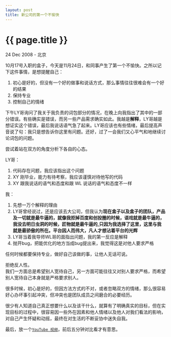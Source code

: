```yaml
---
layout: post
title: 新公司的第一个不愉快
---
```


{{ page.title }}
================

<p class="meta">24 Dec 2008 - 北京</p>

10月17号入职的盒子，今天是11月24日，和同事产生了第一个不愉快。之所以记下这件事情，是想提醒自己： <br>
1. 初心是好的，但没有一个好的做事和说话方式，那么事情往往很难会有一个好的结果<br>
2. 保持专业
3. 控制自己的情绪	<br>	

下午LY哥询问了我关于我负责的词包部分的情况，在晚上向我指出了其中的一部分错误。有些确实是错误，而另一些产品需求确实如此。我越是**解释**，LY哥越是想证实这个错误，最后我说话语气急了起来。LY哥应该也有些情绪，最后提高声音说了句：我只是想告诉你这里有问题。还好，过了一会我们又心平气和地继续讨论词包的问题。

尝试着站在双方的角度分析下各自的心态。

LY哥：<br>	
1. 代码存在问题，我应该指出这个问题<br>	
2. XY 刚毕业，能力有待考察，我应该谨慎对待他写的代码<br>
3. XY 跟我说话的语气和态度和跟 WL 说话的语气和态度不一样<br>

我：<br>		
1. 先想一万个解释的理由<br>
2. LY哥曾经说过，还是应该去大公司，但我认为**现在盒子以及盒子的团队，产品及一切就是最牛逼的，就像我拒掉百度和创投圈的时候，语戏就是最牛逼的，我没去明日虫洞的时候，匠物就是最牛逼的,只因为我选择了这里，这里与我就是最骄傲的所在。平台因人而伟大，凡人才想沾着平台的光辉**<br>
3. LY哥当着我导师WL哥的面指出问题，我的第一反应是解释<br>
4. 抛开bug，把能优化的地方当成bug提出来，我觉得这是对他人要求严格<br>

任何时候都要保持专业，做好自己该做的事，让他人无话可说。

拒绝反人性。	
我们一方面总是希望别人宽待自己，另一方面可能往往又对别人要求严格，而希望别人宽待自己本身就是严格要求别人。

很多时候，初心是好的，但因方法方式的不对，或者忽略双方的情绪，那么很容易好心办坏事引起冲突，但冲突也是团队成员之间磨合的必要经历。

很少有人知道自己真正想要什么以及该干什么，就算有了明确真实的目标，但在实现目标的过程中，很容易因一些外在因素和他人情绪以及他人对我们看法的影响，对自己产生怀疑和动摇，最终在对生活的不断妥协中迷失自我。

最后，放一个[`YouTube 视频`](https://youtu.be/C7DvYFRvDdw)，前后五分钟对比看才有意思。


